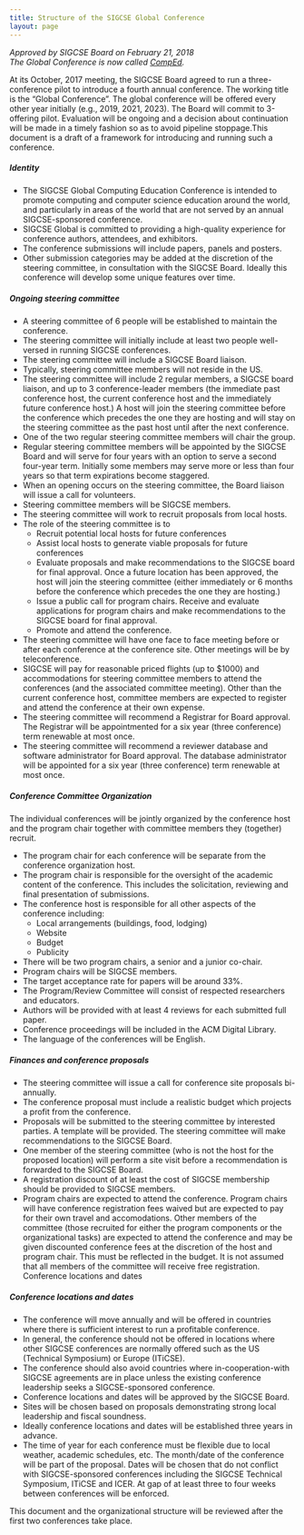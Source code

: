 ```yaml
---
title: Structure of the SIGCSE Global Conference 
layout: page
---
```


_Approved by SIGCSE Board on February 21, 2018_  
_The Global Conference is now called [CompEd](https://sigcse.org/events/comped/)._


At its October, 2017 meeting, the SIGCSE Board agreed to run a three-conference pilot to introduce a fourth annual conference. The working title is the “Global Conference”. The global conference will be offered every other year initially (e.g., 2019, 2021, 2023). The Board will commit to 3-offering pilot. Evaluation will be ongoing and a decision about continuation will be made in a timely fashion so as to avoid pipeline stoppage.This document is a draft of a framework for introducing and running such a conference.

##### Identity

* The SIGCSE Global Computing Education Conference is intended to promote computing and computer science education around the world, and particularly in areas of the world that are not served by an annual SIGCSE-sponsored conference.
* SIGCSE Global is committed to providing a high-quality experience for conference authors, attendees, and exhibitors.
* The conference submissions will include papers, panels and posters.
* Other submission categories may be added at the discretion of the steering committee, in consultation with the SIGCSE Board. Ideally this conference will develop some unique features over time. 

##### Ongoing steering committee

* A steering committee of 6 people will be established to maintain the conference.
* The steering committee will initially include at least two people well-versed in running SIGCSE conferences.
* The steering committee will include a SIGCSE Board liaison.
* Typically, steering committee members will not reside in the US.
* The steering committee will include 2 regular members, a SIGCSE board liaison, and up to 3 conference-leader members (the immediate past conference host, the current conference host and the immediately future conference host.) A host will join the steering committee before the conference which precedes the one they are hosting and will stay on the steering committee as the past host until after the next conference.
* One of the two regular steering committee members will chair the group.
* Regular steering committee members will be appointed by the SIGCSE Board and will serve for four years with an option to serve a second four-year term. Initially some members may serve more or less than four years so that term expirations become staggered.
* When an opening occurs on the steering committee, the Board liaison will issue a call for volunteers.
* Steering committee members will be SIGCSE members.
* The steering committee will work to recruit proposals from local hosts.
* The role of the steering committee is to
	* Recruit potential local hosts for future conferences
	* Assist local hosts to generate viable proposals for future conferences
	* Evaluate proposals and make recommendations to the SIGCSE board for final approval. Once a future location has been approved, the host will join the steering committee (either immediately or 6 months before the conference which precedes the one they are hosting.)
	* Issue a public call for program chairs. Receive and evaluate applications for program chairs and make recommendations to the SIGCSE board for final approval.
	* Promote and attend the conference.
* The steering committee will have one face to face meeting before or after each conference at the conference site. Other meetings will be by teleconference.
* SIGCSE will pay for reasonable priced flights (up to $1000) and accommodations for steering committee members to attend the conferences (and the associated committee meeting). Other than the current conference host, committee members are expected to register and attend the conference at their own expense.
* The steering committee will recommend a Registrar for Board approval. The Registrar will be appointmented for a six year (three conference) term renewable at most once.
* The steering committee will recommend a reviewer database and software administrator for Board approval. The database administrator will be appointed for a six year (three conference) term renewable at most once.

##### Conference Committee Organization

The individual conferences will be jointly organized by the conference host and the program chair together with committee members they (together) recruit.

* The program chair for each conference will be separate from the conference organization host.
* The program chair is responsible for the oversight of the academic content of the conference. This includes the solicitation, reviewing and final presentation of submissions.
* The conference host is responsible for all other aspects of the conference including:
	* Local arrangements (buildings, food, lodging)
	* Website
	* Budget
	* Publicity
* There will be two program chairs, a senior and a junior co-chair.
* Program chairs will be SIGCSE members.
* The target acceptance rate for papers will be around 33%.
* The Program/Review Committee will consist of respected researchers and educators.
* Authors will be provided with at least 4 reviews for each submitted full paper.
* Conference proceedings will be included in the ACM Digital Library.
* The language of the conferences will be English.

##### Finances and conference proposals

* The steering committee will issue a call for conference site proposals bi-annually.
* The conference proposal must include a realistic budget which projects a profit from the conference.
* Proposals will be submitted to the steering committee by interested parties. A template will be provided. The steering committee will make recommendations to the SIGCSE Board.
* One member of the steering committee (who is not the host for the proposed location) will perform a site visit before a recommendation is forwarded to the SIGCSE Board.
* A registration discount of at least the cost of SIGCSE membership should be provided to SIGCSE members.
* Program chairs are expected to attend the conference. Program chairs will have conference registration fees waived but are expected to pay for their own travel and accomodations. Other members of the committee (those recruited for either the program components or the organizational tasks) are expected to attend the conference and may be given discounted conference fees at the discretion of the host and program chair. This must be reflected in the budget. It is not assumed that all members of the committee will receive free registration. Conference locations and dates

##### Conference locations and dates

* The conference will move annually and will be offered in countries where there is sufficient interest to run a profitable conference.
* In general, the conference should not be offered in locations where other SIGCSE conferences are normally offered such as the US (Technical Symposium) or Europe (ITiCSE).
* The conference should also avoid countries where in-cooperation-with SIGCSE agreements are in place unless the existing conference leadership seeks a SIGCSE-sponsored conference.
* Conference locations and dates will be approved by the SIGCSE Board.
* Sites will be chosen based on proposals demonstrating strong local leadership and fiscal soundness.
* Ideally conference locations and dates will be established three years in advance.
* The time of year for each conference must be flexible due to local weather, academic schedules, etc. The month/date of the conference will be part of the proposal. Dates will be chosen that do not conflict with SIGCSE-sponsored conferences including the SIGCSE Technical Symposium, ITiCSE and ICER. At gap of at least three to four weeks between conferences will be enforced.

This document and the organizational structure will be reviewed after the first two conferences take place.
